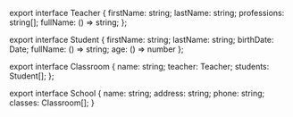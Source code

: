 export interface Teacher {
    firstName: string;
    lastName: string;
    professions: string[];
    fullName: () => string;
};

export interface Student {
    firstName: string;
    lastName: string;
    birthDate: Date;
    fullName: () => string;
    age: () => number
};

export interface Classroom {
    name: string;
    teacher: Teacher;
    students: Student[];
};

export interface School {
    name: string;
    address: string;
    phone: string;
    classes: Classroom[];
}
